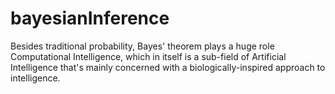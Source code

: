 # bayesianInference

Besides traditional probability, Bayes' theorem plays a huge role Computational Intelligence, which in itself is a sub-field of Artificial Intelligence that's mainly concerned with a biologically-inspired approach to intelligence. 
